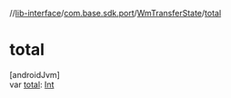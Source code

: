 //[lib-interface](../../../index.md)/[com.base.sdk.port](../index.md)/[WmTransferState](index.md)/[total](total.md)

# total

[androidJvm]\
var [total](total.md): [Int](https://kotlinlang.org/api/latest/jvm/stdlib/kotlin/-int/index.html)
